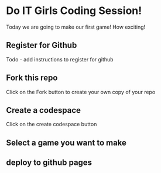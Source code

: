 # Do IT Girls Coding Session!

Today we are going to make our first game! How exciting!

## Register for Github

Todo - add instructions to register for github

## Fork this repo

Click on the Fork button to create your own copy of your repo

## Create a codespace

Click on the create codespace button

## Select a game you want to make



## deploy to github pages


